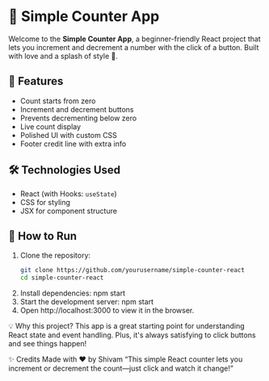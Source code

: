 # 🧮 Simple Counter App

Welcome to the **Simple Counter App**, a beginner-friendly React project that lets you increment and decrement a number with the click of a button. Built with love and a splash of style 💙.

## 🚀 Features

- Count starts from zero
- Increment and decrement buttons
- Prevents decrementing below zero
- Live count display
- Polished UI with custom CSS
- Footer credit line with extra info

## 🛠 Technologies Used

- React (with Hooks: `useState`)
- CSS for styling
- JSX for component structure

## 📂 How to Run

1. Clone the repository:
   ```bash
   git clone https://github.com/yourusername/simple-counter-react
   cd simple-counter-react
2. Install dependencies:
    npm start
3. Start the development server:
    npm start
4. Open http://localhost:3000 to view it in the browser.

💡 Why this project?
This app is a great starting point for understanding React state and event handling. Plus, it's always satisfying to click buttons and see things happen!

✨ Credits
Made with ❤️ by Shivam
“This simple React counter lets you increment or decrement the count—just click and watch it change!”

